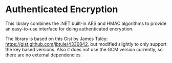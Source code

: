 # Authenticated Encryption
This library combines the .NET built-in AES and HMAC algorithms to provide an easy-to-use interface for doing authenticated encryption.

The library is based on this Gist by James Tuley: https://gist.github.com/jbtule/4336842, but modified slightly to only support the key based versions. Also it does not use the GCM version currently, so there are no external dependencies.
